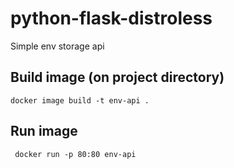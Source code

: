 # python-flask-distroless
Simple env storage api

## Build image (on project directory)
```
docker image build -t env-api .
```

## Run image
```
 docker run -p 80:80 env-api
```
